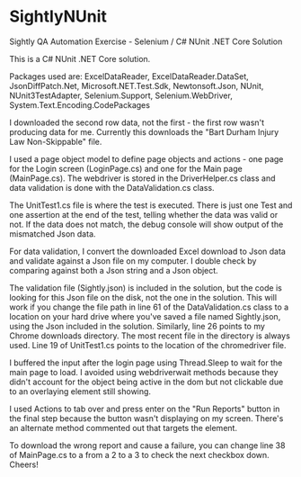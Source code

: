 # SightlyNUnit
Sightly QA Automation Exercise - Selenium / C# NUnit .NET Core Solution

This is a C# NUnit .NET Core solution.


Packages used are: ExcelDataReader, ExcelDataReader.DataSet, JsonDiffPatch.Net, Microsoft.NET.Test.Sdk, Newtonsoft.Json, NUnit, NUnit3TestAdapter, Selenium.Support, Selenium.WebDriver, System.Text.Encoding.CodePackages


I downloaded the second row data, not the first - the first row wasn't producing data for me. Currently this downloads the "Bart Durham Injury Law Non-Skippable" file.

I used a page object model to define page objects and actions - one page for the Login screen (LoginPage.cs) and one for the Main page (MainPage.cs). The webdriver is stored in the DriverHelper.cs class and data validation is done with the DataValidation.cs class.

The UnitTest1.cs file is where the test is executed. There is just one Test and one assertion at the end of the test, telling whether the data was valid or not. If the data does not match, the debug console will show output of the mismatched Json data. 

For data validation, I convert the downloaded Excel download to Json data and validate against a Json file on my computer. I double check by comparing against both a Json string and a Json object.

The validation file (Sightly.json) is included in the solution, but the code is looking for this Json file on the disk, not the one in the solution. This will work if you change the file path in line 61 of the DataValidation.cs class to a location on your hard drive where you've saved a file named Sightly.json, using the Json included in the solution. Similarly, line 26 points to my Chrome downloads directory. The most recent file in the directory is always used. Line 19 of UnitTest1.cs points to the location of the chromedriver file.

I buffered the input after the login page using Thread.Sleep to wait for the main page to load. I avoided using webdriverwait methods because they didn't account for the object being active in the dom but not clickable due to an overlaying element still showing.

I used Actions to tab over and press enter on the "Run Reports" button in the final step because the button wasn't displaying on my screen. There's an alternate method commented out that targets the element.

To download the wrong report and cause a failure, you can change line 38 of MainPage.cs to a from a 2 to a 3 to check the next checkbox down. Cheers!


